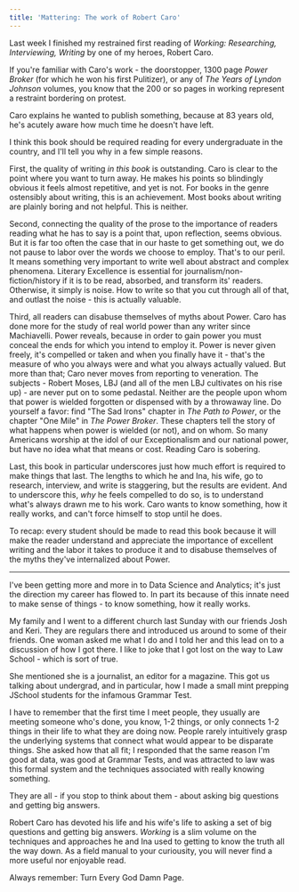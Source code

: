 ```yaml
---
title: 'Mattering: The work of Robert Caro'
---
```


Last week I finished my restrained first reading of *Working: Researching, Interviewing, Writing* by one of my heroes, Robert Caro. 

If you're familiar with Caro's work - the doorstopper, 1300 page *Power Broker* (for which he won his first Pulitizer), or any of *The Years of Lyndon Johnson*  volumes, you know that the 200 or so pages in working represent a restraint bordering on protest. 

Caro explains he wanted to publish something, because at 83 years old, he's acutely aware how much time he doesn't have left. 

I think this book should be required reading for every undergraduate in the country, and I'll tell you why in a few simple reasons. 

First, the quality of writing _in this book_ is outstanding. Caro is clear to the point where you want to turn away. He makes his points so blindingly obvious it feels almost repetitive, and yet is not.  For books in the genre ostensibly about writing, this is an achievement. Most books about writing are plainly boring and not helpful. This is neither. 

Second, connecting the quality of the prose to the importance of readers reading what he has to say is a point that, upon reflection, seems obvious. But it is far too often the case that in our haste to get something out, we do not pause to labor over the words we choose to employ. That's to our peril. It means something very important to write well about abstract and complex phenomena. Literary Excellence is essential for journalism/non-fiction/history if it is to be read, absorbed, and transform its' readers. Otherwise, it simply is noise. How to write so that you cut through all of that, and outlast the noise - this is actually valuable. 

Third, all readers can disabuse themselves of myths about Power. Caro has done more for the study of real world power than any writer since Machiavelli. Power reveals, because in order to gain power you must conceal the ends for which you intend to employ it.  Power is never given freely, it's compelled or taken and when you finally have it - that's the measure of who you always were and what you always actually valued. But more than that; Caro never moves from reporting to veneration. The subjects - Robert Moses, LBJ (and all of the men LBJ cultivates on his rise up) - are never put on to some pedastal. Neither are the people upon whom that power is wielded forgotten or dispensed with by a throwaway line.  Do yourself a favor: find "The Sad Irons" chapter in  *The Path to Power*, or the chapter "One Mile" in *The Power Broker*.  These chapters tell the story of what happens when power is wielded (or not), and on whom.  So many Americans worship at the idol of our Exceptionalism and our national power, but have no idea what that means or cost. Reading Caro is sobering. 

Last, this book in particular underscores just how much effort is required to make things that last. The lengths to which he and Ina, his wife, go to research, interview, and write is staggering, but the results are evident.  And to underscore this, *why* he feels compelled to do so, is to understand what's always drawn me to his work. Caro wants to know something, how it really works, and can't force himself to stop until he does. 

To recap: every student should be made to read this book because it will make the reader understand and appreciate the importance of excellent writing and the labor it takes to produce it and to disabuse themselves of the myths they've internalized about Power. 

-----

I've been getting more and more in to Data Science and Analytics; it's just the direction my career has flowed to. In part its because of this innate need to make sense of things - to know something, how it really works. 

My family and I went to a different church last Sunday with our friends Josh and Keri. They are regulars there and introduced us around to some of their friends. One woman asked me what I do and I told her and this lead on to a discussion of how I got there.  I like to joke that I got lost on the way to Law School - which is sort of true. 

She mentioned she is a journalist, an editor for a magazine. This got us talking about undergrad, and in particular, how I made a small mint prepping JSchool students for the infamous Grammar Test.  

I have to remember that the first time I meet people, they usually are meeting someone who's done, you know, 1-2 things, or only connects 1-2 things in their life to what they are doing now. People rarely intuitively grasp the underlying systems that connect what would appear to be disparate things.  She asked how that all fit; I responded that the same reason I'm good at data, was good at Grammar Tests, and was attracted to law was this formal system and the techniques associated with really knowing something. 

They are all - if you stop to think about them - about asking big questions and getting big answers. 

Robert Caro has devoted his life and his wife's life to asking a set of big questions and getting big answers. *Working* is a slim volume on the techniques and approaches he and Ina used to getting to know the truth all the way down. As a field manual to your curiousity, you will never find a more useful nor enjoyable read. 

Always remember: Turn Every God Damn Page.